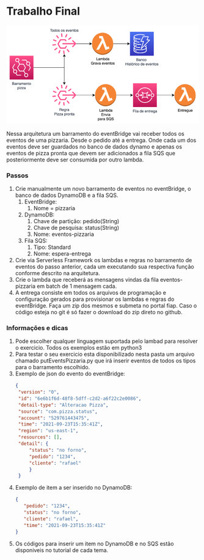 # Trabalho Final

![](img/arquitetura.png)



Nessa arquitetura um barramento do eventBridge vai receber todos os eventos de uma pizzaria. Desde o pedido até a entrega. Onde cada um dos eventos deve ser guardados no banco de dados dynamo e apenas os eventos de pizza pronta que devem ser adicionados a fila SQS que posteriormente deve ser consumida por outro lambda.


### Passos

1. Crie manualmente um novo barramento de eventos no eventBridge, o banco de dados DynamoDB e a fila SQS.
   1. EventBridge:
      1. Nome = pizzaria
   2. DynamoDB:
      1. Chave de partição: pedido(String)
      2. Chave de pesquisa: status(String)
      3. Nome: eventos-pizzaria
   3. Fila SQS:
      1. Tipo: Standard
      2. Nome: espera-entrega
2. Crie via Serverless Framework os lambdas e regras no barramento de eventos do passo anterior, cada um executando sua respectiva função conforme descrito na arquitetura.
3. Crie o lambda que receberá as mensagens vindas da fila eventos-pizzaria em batch de 1 mensagem cada.
4. A entrega consiste em todos os arquivos de programação e configuração gerados para provisionar os lambdas e regras do eventBridge. Faça um zip dos mesmos e submeta no portal fiap. Caso o código esteja no git é só fazer o download do zip direto no github.


### Informações e dicas

1. Pode escolher qualquer linguagem suportada pelo lambad para resolver o exercicio. Todos os exemplos estão em python3
2. Para testar o seu exercicio esta disponibilizado nesta pasta um arquivo chamado putEventsPizzaria.py que irá inserir eventos de todos os tipos para o barramento escolhido.
3. Exemplo de json do evento do eventBridge:
   ``` json
   {
    "version": "0",
    "id": "6e6b1f6d-48f8-5dff-c2d2-a6f22c2e0086",
    "detail-type": "Alteracao Pizza",
    "source": "com.pizza.status",
    "account": "529761443475",
    "time": "2021-09-23T15:35:41Z",
    "region": "us-east-1",
    "resources": [],
    "detail": {
        "status": "no forno",
        "pedido": "1234",
        "cliente": "rafael"
        }
    }
   ```
4. Exemplo de item a ser inserido no DynamoDB:
   ``` json
   {
      "pedido": "1234",
      "status": "no forno",
      "cliente": "rafael",
      "time": "2021-09-23T15:35:41Z"
   }
   ```
5. Os códigos para inserir um item no DynamoDB e no SQS estão disponiveis no tutorial de cada tema.
